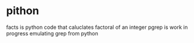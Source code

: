 # pithon
facts is python code that caluclates factoral of an integer
pgrep is work in progress emulating grep from python
